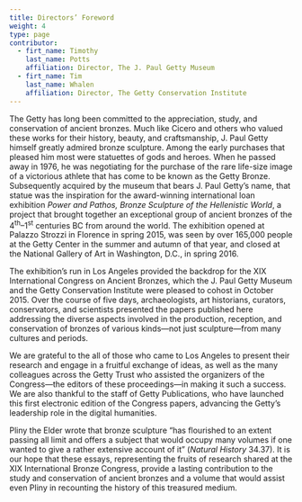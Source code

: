 ```yaml
---
title: Directors’ Foreword
weight: 4
type: page
contributor:
  - firt_name: Timothy
    last_name: Potts
    affiliation: Director, The J. Paul Getty Museum
  - firt_name: Tim
    last_name: Whalen
    affiliation: Director, The Getty Conservation Institute
---
```


The Getty has long been committed to the appreciation, study, and conservation of ancient bronzes. Much like Cicero and others who valued these works for their history, beauty, and craftsmanship, J. Paul Getty himself greatly admired bronze sculpture. Among the early purchases that pleased him most were statuettes of gods and heroes. When he passed away in 1976, he was negotiating for the purchase of the rare life-size image of a victorious athlete that has come to be known as the Getty Bronze. Subsequently acquired by the museum that bears J. Paul Getty’s name, that statue was the inspiration for the award-winning international loan exhibition *Power and Pathos, Bronze Sculpture of the Hellenistic World*, a project that brought together an exceptional group of ancient bronzes of the 4<sup>th</sup>–1<sup>st</sup> centuries BC from around the world. The exhibition opened at Palazzo Strozzi in Florence in spring 2015, was seen by over 165,000 people at the Getty Center in the summer and autumn of that year, and closed at the National Gallery of Art in Washington, D.C., in spring 2016.

The exhibition’s run in Los Angeles provided the backdrop for the XIX International Congress on Ancient Bronzes, which the J. Paul Getty Museum and the Getty Conservation Institute were pleased to cohost in October 2015. Over the course of five days, archaeologists, art historians, curators, conservators, and scientists presented the papers published here addressing the diverse aspects involved in the production, reception, and conservation of bronzes of various kinds—not just sculpture—from many cultures and periods.

We are grateful to the all of those who came to Los Angeles to present their research and engage in a fruitful exchange of ideas, as well as the many colleagues across the Getty Trust who assisted the organizers of the Congress—the editors of these proceedings—in making it such a success. We are also thankful to the staff of Getty Publications, who have launched this first electronic edition of the Congress papers, advancing the Getty’s leadership role in the digital humanities.

Pliny the Elder wrote that bronze sculpture “has flourished to an extent passing all limit and offers a subject that would occupy many volumes if one wanted to give a rather extensive account of it” (*Natural History* 34.37). It is our hope that these essays, representing the fruits of research shared at the XIX International Bronze Congress, provide a lasting contribution to the study and conservation of ancient bronzes and a volume that would assist even Pliny in recounting the history of this treasured medium.
